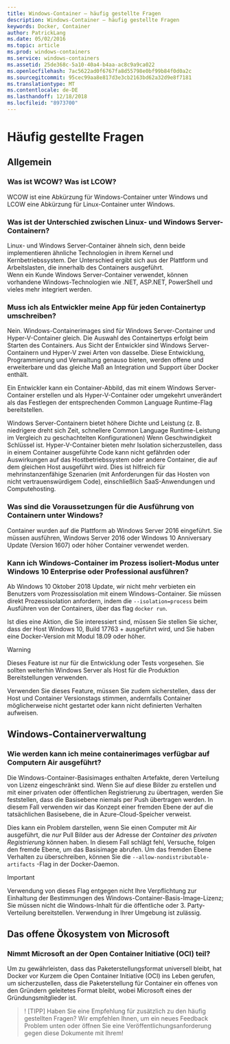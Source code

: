 ```yaml
---
title: Windows-Container – häufig gestellte Fragen
description: Windows-Container – häufig gestellte Fragen
keywords: Docker, Container
author: PatrickLang
ms.date: 05/02/2016
ms.topic: article
ms.prod: windows-containers
ms.service: windows-containers
ms.assetid: 25de368c-5a10-40a4-b4aa-ac8c9a9ca022
ms.openlocfilehash: 7ac5622ad0f6767fa8d55798e0bf99b84f0d0a2c
ms.sourcegitcommit: 95cec99aa8e817d3e3cb2163bd62a32d9e8f7181
ms.translationtype: MT
ms.contentlocale: de-DE
ms.lasthandoff: 12/18/2018
ms.locfileid: "8973700"
---
```

# <a name="frequently-asked-questions"></a>Häufig gestellte Fragen

## <a name="general"></a>Allgemein

### <a name="what-is-wcow-what-is-lcow"></a>Was ist WCOW? Was ist LCOW?

WCOW ist eine Abkürzung für Windows-Container unter Windows und LCOW eine Abkürzung für Linux-Container unter Windows.

### <a name="what-is-the-difference-between-linux-and-windows-server-containers"></a>Was ist der Unterschied zwischen Linux- und Windows Server-Containern?

Linux- und Windows Server-Container ähneln sich, denn beide implementieren ähnliche Technologien in ihrem Kernel und Kernbetriebssystem. Der Unterschied ergibt sich aus der Plattform und Arbeitslasten, die innerhalb des Containers ausgeführt.  
Wenn ein Kunde Windows Server-Container verwendet, können vorhandene Windows-Technologien wie .NET, ASP.NET, PowerShell und vieles mehr integriert werden.

### <a name="as-a-developer-do-i-have-to-re-write-my-app-for-each-type-of-container"></a>Muss ich als Entwickler meine App für jeden Containertyp umschreiben?

Nein. Windows-Containerimages sind für Windows Server-Container und Hyper-V-Container gleich. Die Auswahl des Containertyps erfolgt beim Starten des Containers. Aus Sicht der Entwickler sind Windows Server-Containern und Hyper-V zwei Arten von dasselbe. Diese Entwicklung, Programmierung und Verwaltung genauso bieten, werden offene und erweiterbare und das gleiche Maß an Integration und Support über Docker enthält.

Ein Entwickler kann ein Container-Abbild, das mit einem Windows Server-Container erstellen und als Hyper-V-Container oder umgekehrt unverändert als das Festlegen der entsprechenden Common Language Runtime-Flag bereitstellen.

Windows Server-Containern bietet höhere Dichte und Leistung (z. B. niedrigere dreht sich Zeit, schnellere Common Language Runtime-Leistung im Vergleich zu geschachtelten Konfigurationen) Wenn Geschwindigkeit Schlüssel ist. Hyper-V-Container bieten mehr Isolation sicherzustellen, dass in einem Container ausgeführte Code kann nicht gefährden oder Auswirkungen auf das Hostbetriebssystem oder andere Container, die auf dem gleichen Host ausgeführt wird. Dies ist hilfreich für mehrinstanzenfähige Szenarien (mit Anforderungen für das Hosten von nicht vertrauenswürdigem Code), einschließlich SaaS-Anwendungen und Computehosting.

### <a name="what-are-the-prerequisites-for-running-containers-on-windows"></a>Was sind die Voraussetzungen für die Ausführung von Containern unter Windows?

Container wurden auf die Plattform ab Windows Server 2016 eingeführt. Sie müssen ausführen, Windows Server 2016 oder Windows 10 Anniversary Update (Version 1607) oder höher Container verwendet werden.

### <a name="can-i-run-windows-containers-in-process-isolated-mode-on-windows-10-enterprise-or-professional"></a>Kann ich Windows-Container im Prozess isoliert-Modus unter Windows 10 Enterprise oder Professional ausführen?

Ab Windows 10 Oktober 2018 Update, wir nicht mehr verbieten ein Benutzers vom Prozessisolation mit einem Windows-Container. Sie müssen direkt Prozessisolation anfordern, indem die `--isolation=process` beim Ausführen von der Containers, über das flag `docker run`.

Ist dies eine Aktion, die Sie interessiert sind, müssen Sie stellen Sie sicher, dass der Host Windows 10, Build 17763 + ausgeführt wird, und Sie haben eine Docker-Version mit Modul 18.09 oder höher.

> [!WARNING]
> Dieses Feature ist nur für die Entwicklung oder Tests vorgesehen. Sie sollten weiterhin Windows Server als Host für die Produktion Bereitstellungen verwenden.
>
> Verwenden Sie dieses Feature, müssen Sie zudem sicherstellen, dass der Host und Container Versionstags stimmen, andernfalls Container möglicherweise nicht gestartet oder kann nicht definierten Verhalten aufweisen.

## <a name="windows-container-management"></a>Windows-Containerverwaltung

### <a name="how-do-i-make-my-container-images-available-on-air-gapped-machines"></a>Wie werden kann ich meine containerimages verfügbar auf Computern Air ausgeführt?

Die Windows-Container-Basisimages enthalten Artefakte, deren Verteilung von Lizenz eingeschränkt sind. Wenn Sie auf diese Bilder zu erstellen und mit einer privaten oder öffentlichen Registrierung zu übertragen, werden Sie feststellen, dass die Basisebene niemals per Push übertragen werden. In diesem Fall verwenden wir das Konzept einer fremden Ebene der auf die tatsächlichen Basisebene, die in Azure-Cloud-Speicher verweist.

Dies kann ein Problem darstellen, wenn Sie einen Computer mit Air ausgeführt, die _nur_ Pull Bilder aus der Adresse der _Container des privaten Registrierung_ können haben. In diesem Fall schlägt fehl, Versuche, folgen den fremde Ebene, um das Basisimage abrufen. Um das fremden Ebene Verhalten zu überschreiben, können Sie die `--allow-nondistributable-artifacts` -Flag in der Docker-Daemon.

> [!IMPORTANT]
> Verwendung von dieses Flag entgegen nicht Ihre Verpflichtung zur Einhaltung der Bestimmungen des Windows-Container-Basis-Image-Lizenz; Sie müssen nicht die Windows-Inhalt für die öffentliche oder 3. Party-Verteilung bereitstellen. Verwendung in Ihrer Umgebung ist zulässig.

## <a name="microsofts-open-ecosystem"></a>Das offene Ökosystem von Microsoft

### <a name="is-microsoft-participating-in-the-open-container-initiative-oci"></a>Nimmt Microsoft an der Open Container Initiative (OCI) teil?

Um zu gewährleisten, dass das Paketerstellungsformat universell bleibt, hat Docker vor Kurzem die Open Container Initiative (OCI) ins Leben gerufen, um sicherzustellen, dass die Paketerstellung für Container ein offenes von den Gründern geleitetes Format bleibt, wobei Microsoft eines der Gründungsmitglieder ist.

> ! [TIPP] Haben Sie eine Empfehlung für zusätzlich zu den häufig gestellten Fragen? Wir empfehlen Ihnen, um ein neues Feedback Problem unten oder öffnen Sie eine Veröffentlichungsanforderung gegen diese Dokumente mit Ihrem!
